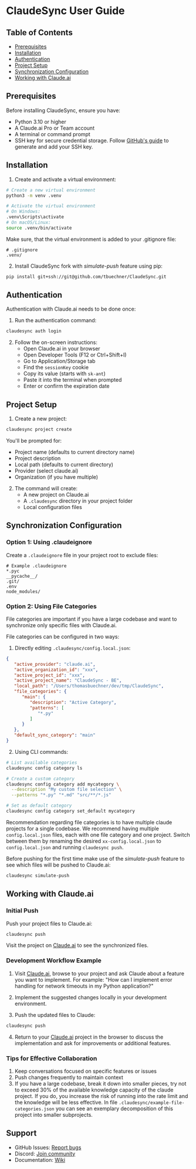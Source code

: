 # ClaudeSync User Guide

## Table of Contents
- [Prerequisites](#prerequisites)
- [Installation](#installation)
- [Authentication](#authentication)
- [Project Setup](#project-setup)
- [Synchronization Configuration](#synchronization-configuration)
- [Working with Claude.ai](#working-with-claudeai)

## Prerequisites

Before installing ClaudeSync, ensure you have:
- Python 3.10 or higher
- A Claude.ai Pro or Team account
- A terminal or command prompt
- SSH key for secure credential storage. Follow [GitHub's guide](https://docs.github.com/en/authentication/connecting-to-github-with-ssh) to generate and add your SSH key.

## Installation

1. Create and activate a virtual environment:

```bash
# Create a new virtual environment
python3 -m venv .venv

# Activate the virtual environment
# On Windows:
.venv\Scripts\activate
# On macOS/Linux:
source .venv/bin/activate
```

Make sure, that the virtual environment is added to your .gitignore file:
```
# .gitignore
.venv/
```

2. Install ClaudeSync fork with _simulate-push_ feature using pip:

```bash
pip install git+ssh://git@github.com/tbuechner/ClaudeSync.git    
```

## Authentication

Authentication with Claude.ai needs to be done once:

1. Run the authentication command:
```bash
claudesync auth login
```

2. Follow the on-screen instructions:
    - Open Claude.ai in your browser
    - Open Developer Tools (F12 or Ctrl+Shift+I)
    - Go to Application/Storage tab
    - Find the `sessionKey` cookie
    - Copy its value (starts with `sk-ant`)
    - Paste it into the terminal when prompted
    - Enter or confirm the expiration date

## Project Setup

1. Create a new project:
```bash
claudesync project create
```

You'll be prompted for:
- Project name (defaults to current directory name)
- Project description
- Local path (defaults to current directory)
- Provider (select claude.ai)
- Organization (if you have multiple)

2. The command will create:
    - A new project on Claude.ai
    - A `.claudesync` directory in your project folder
    - Local configuration files

## Synchronization Configuration

### Option 1: Using .claudeignore

Create a `.claudeignore` file in your project root to exclude files:

```text
# Example .claudeignore
*.pyc
__pycache__/
.git/
.env
node_modules/
```

### Option 2: Using File Categories

File categories are important if you have a large codebase and want to synchronize only specific files with Claude.ai.

File categories can be configured in two ways:

1. Directly editing `.claudesync/config.local.json`:
```json
{
   "active_provider": "claude.ai",
   "active_organization_id": "xxx",
   "active_project_id": "xxx",
   "active_project_name": "ClaudeSync - BE",
   "local_path": "/Users/thomasbuechner/dev/tmp/ClaudeSync",
   "file_categories": {
      "main": {
         "description": "Active Category",
         "patterns": [
            "*.py"
         ]
      }
   },
   "default_sync_category": "main"
}
```

2. Using CLI commands:
```bash
# List available categories
claudesync config category ls

# Create a custom category
claudesync config category add mycategory \
  --description "My custom file selection" \
  --patterns "*.py" "*.md" "src/**/*.js"

# Set as default category
claudesync config category set_default mycategory
```

Recommendation regarding file categories is to have multiple claude projects for a single codebase. We recommend having multiple `config.local.json` files, each with one file category and one project. Switch between them by renaming the desired `xx-config.local.json` to `config.local.json` and running `claudesync push`.

Before pushing for the first time make use of the _simulate-push_ feature to see which files will be pushed to Claude.ai:
```bash
claudesync simulate-push
```

## Working with Claude.ai

### Initial Push

Push your project files to Claude.ai:
```bash
claudesync push
```

Visit the project on [Claude.ai](https://claude.ai) to see the synchronized files.

### Development Workflow Example

1. Visit [Claude.ai](https://claude.ai), browse to your project and ask Claude about a feature you want to implement. For example:
   "How can I implement error handling for network timeouts in my Python application?"

2. Implement the suggested changes locally in your development environment.

3. Push the updated files to Claude:
```bash
claudesync push
```

4. Return to your [Claude.ai](https://claude.ai) project in the browser to discuss the implementation and ask for improvements or additional features.

### Tips for Effective Collaboration

1. Keep conversations focused on specific features or issues
2. Push changes frequently to maintain context
3. If you have a large codebase, break it down into smaller pieces, try not to exceed 30% of the available knowledge capacity of the claude project. If you do, you increase the risk of running into the rate limit and the knowledge will be less effective. In file `.claudesync/example-file-categories.json` you can see an exemplary decomposition of this project into smaller subprojects.

## Support

- GitHub Issues: [Report bugs](https://github.com/jahwag/claudesync/issues)
- Discord: [Join community](https://discord.gg/pR4qeMH4u4)
- Documentation: [Wiki](https://github.com/jahwag/claudesync/wiki)
